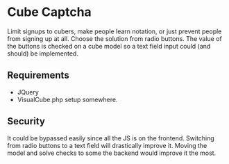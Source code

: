 # Cube Captcha

Limit signups to cubers, make people learn notation, or just prevent people from signing up at all. Choose the solution from radio buttons. The value of the buttons is checked on a cube model so a text field input could (and should) be implemented.

## Requirements

- JQuery
- VisualCube.php setup somewhere.

## Security
It could be bypassed easily since all the JS is on the frontend. Switching from radio buttons to a text field will drastically improve it. Moving the model and solve checks to some the backend would improve it the most.
